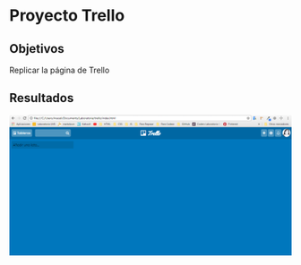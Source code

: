 # Proyecto Trello

## Objetivos

 Replicar la página de Trello

## Resultados

 ![Proyecto Trello](assets/imgs/results/result.png "Trello")
